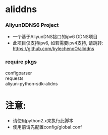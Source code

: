 # aliddns<br>
### AliyunDDNS6 Project<br>
- 一个基于AliyunDNS接口的ipv6 DDNS项目
- 此项目仅支持ipv6, 如若需要ipv4支持, 请跳转: https://github.com/kylechenoO/aliddns

### require pkgs<br>
configparser<br>
requests<br>
aliyun-python-sdk-alidns<br>

# 注意:
-   请使用python2.x来执行此脚本<br>
-   使用前请先配置config/global.conf
